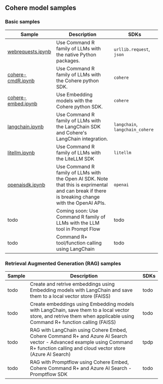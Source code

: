 ## Cohere model samples

### Basic samples

Sample | Description | SDKs
--|--|--
[webrequests.ipynb](./webrequests.ipynb)|Use Command R family of LLMs with the native Python packages.|`urllib.request`, `json`
[cohere-cmdR.ipynb](./cohere-cmdR.ipynb)|Use Command R family of LLMs with the Cohere python SDK.|`cohere`
[cohere-embed.ipynb](./cohere-embed.ipynb)| Use Embedding models with the Cohere python SDK.|`cohere`
[langchain.ipynb](./langchain.ipynb)|Use Command R family of LLMs with the LangChain SDK and Cohere's LangChain integration.|`langchain`, `langchain_cohere` 
[litellm.ipynb](./litellm.ipynb)|Use Command R family of LLMs with the LiteLLM SDK |`litellm` 
[openaisdk.ipynb](./openaisdk.ipynb)|Use Command R family of LLMs with the Open AI SDK. Note that this is exprimental and can break if there is breaking change with the OpenAI APIs. |`openai`
todo| Coming soon: Use Command R family of LLMs with the LLM tool in Prompt Flow|todo
todo|Command R+ tool/function calling using LangChain| todo


### Retrieval Augmented Generation (RAG) samples
Sample | Description | SDKs
--|--|--
todo|Create and retrive embeddings using Embedding models with LangChain and save them to a local vector store (FAISS) | todo
todo|Create embeddings using Embedding models with LangChain, save them to a local vector store, and retrive them when applicable using Command R+ function calling (FAISS)|todo
todo|RAG with LangChain using Cohere Embed, Cohere Command R+  and Azure AI Search vector - Advanced example using Command R+ function calling and cloud vector store (Azure AI Search)|tpdp 
todo|RAG with Promptflow using Cohere Embed, Cohere Command R+  and Azure AI Search - Promptflow SDK| todo



